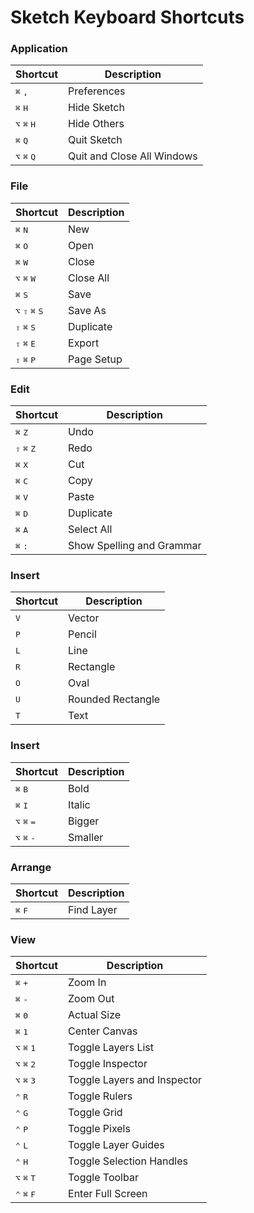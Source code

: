 # Sketch Keyboard Shortcuts

### Application

| Shortcut | Description |
| -------- | ----------- |
| <kbd>⌘</kbd> <kbd>,</kbd> | Preferences |
| <kbd>⌘</kbd> <kbd>H</kbd> | Hide Sketch |
| <kbd>⌥</kbd> <kbd>⌘</kbd> <kbd>H</kbd> | Hide Others |
| <kbd>⌘</kbd> <kbd>Q</kbd> | Quit Sketch |
| <kbd>⌥</kbd> <kbd>⌘</kbd> <kbd>Q</kbd> | Quit and Close All Windows |

### File

| Shortcut | Description |
| -------- | ----------- |
| <kbd>⌘</kbd> <kbd>N</kbd> | New |
| <kbd>⌘</kbd> <kbd>O</kbd> | Open |
| <kbd>⌘</kbd> <kbd>W</kbd> | Close |
| <kbd>⌥</kbd> <kbd>⌘</kbd> <kbd>W</kbd> | Close All |
| <kbd>⌘</kbd> <kbd>S</kbd> | Save |
| <kbd>⌥</kbd> <kbd>⇧</kbd> <kbd>⌘</kbd> <kbd>S</kbd> | Save As |
| <kbd>⇧</kbd> <kbd>⌘</kbd> <kbd>S</kbd> | Duplicate |
| <kbd>⇧</kbd> <kbd>⌘</kbd> <kbd>E</kbd> | Export |
| <kbd>⇧</kbd> <kbd>⌘</kbd> <kbd>P</kbd> | Page Setup |

### Edit

| Shortcut | Description |
| -------- | ----------- |
| <kbd>⌘</kbd> <kbd>Z</kbd> | Undo |
| <kbd>⇧</kbd> <kbd>⌘</kbd> <kbd>Z</kbd> | Redo |
| <kbd>⌘</kbd> <kbd>X</kbd> | Cut |
| <kbd>⌘</kbd> <kbd>C</kbd> | Copy |
| <kbd>⌘</kbd> <kbd>V</kbd> | Paste |
| <kbd>⌘</kbd> <kbd>D</kbd> | Duplicate |
| <kbd>⌘</kbd> <kbd>A</kbd> | Select All |
| <kbd>⌘</kbd> <kbd>:</kbd> | Show Spelling and Grammar |

### Insert

| Shortcut | Description |
| -------- | ----------- |
| <kbd>V</kbd> | Vector |
| <kbd>P</kbd> | Pencil |
| <kbd>L</kbd> | Line |
| <kbd>R</kbd> | Rectangle |
| <kbd>O</kbd> | Oval |
| <kbd>U</kbd> | Rounded Rectangle |
| <kbd>T</kbd> | Text |

### Insert

| Shortcut | Description |
| -------- | ----------- |
| <kbd>⌘</kbd> <kbd>B</kbd> | Bold |
| <kbd>⌘</kbd> <kbd>I</kbd> | Italic |
| <kbd>⌥</kbd> <kbd>⌘</kbd> <kbd>=</kbd> | Bigger |
| <kbd>⌥</kbd> <kbd>⌘</kbd> <kbd>-</kbd> | Smaller |

### Arrange

| Shortcut | Description |
| -------- | ----------- |
| <kbd>⌘</kbd> <kbd>F</kbd> | Find Layer |

### View

| Shortcut | Description |
| -------- | ----------- |
| <kbd>⌘</kbd> <kbd>+</kbd> | Zoom In |
| <kbd>⌘</kbd> <kbd>-</kbd> | Zoom Out |
| <kbd>⌘</kbd> <kbd>0</kbd> | Actual Size |
| <kbd>⌘</kbd> <kbd>1</kbd> | Center Canvas |
| <kbd>⌥</kbd> <kbd>⌘</kbd> <kbd>1</kbd> | Toggle Layers List |
| <kbd>⌥</kbd> <kbd>⌘</kbd> <kbd>2</kbd> | Toggle Inspector |
| <kbd>⌥</kbd> <kbd>⌘</kbd> <kbd>3</kbd> | Toggle Layers and Inspector |
| <kbd>⌃</kbd> <kbd>R</kbd> | Toggle Rulers |
| <kbd>⌃</kbd> <kbd>G</kbd> | Toggle Grid |
| <kbd>⌃</kbd> <kbd>P</kbd> | Toggle Pixels |
| <kbd>⌃</kbd> <kbd>L</kbd> | Toggle Layer Guides |
| <kbd>⌃</kbd> <kbd>H</kbd> | Toggle Selection Handles |
| <kbd>⌥</kbd> <kbd>⌘</kbd> <kbd>T</kbd> | Toggle Toolbar |
| <kbd>⌃</kbd> <kbd>⌘</kbd> <kbd>F</kbd> | Enter Full Screen |
